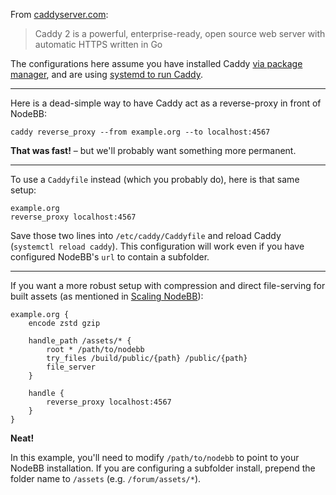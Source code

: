 From [caddyserver.com](//caddyserver.com):
> Caddy 2 is a powerful, enterprise-ready, open source web server with automatic HTTPS written in Go

The configurations here assume you have installed Caddy [via package manager](https://caddyserver.com/docs/install#debian-ubuntu-raspbian), and are using [systemd to run Caddy](https://caddyserver.com/docs/running).

----

Here is a dead-simple way to have Caddy act as a reverse-proxy in front of NodeBB:

```
caddy reverse_proxy --from example.org --to localhost:4567
```

**That was fast!** &ndash; but we'll probably want something more permanent.

----

To use a `Caddyfile` instead (which you probably do), here is that same setup:

```
example.org
reverse_proxy localhost:4567
```

Save those two lines into `/etc/caddy/Caddyfile` and reload Caddy (`systemctl reload caddy`). This configuration will work even if you have configured NodeBB's `url` to contain a subfolder.

----

If you want a more robust setup with compression and direct file-serving for built assets (as mentioned in [Scaling NodeBB](../../scaling)):

```
example.org {
    encode zstd gzip

    handle_path /assets/* {
        root * /path/to/nodebb
        try_files /build/public/{path} /public/{path}
        file_server
    }

    handle {
        reverse_proxy localhost:4567
    }
}
```

**Neat!**

In this example, you'll need to modify `/path/to/nodebb` to point to your NodeBB installation. If you are configuring a subfolder install, prepend the folder name to `/assets` (e.g. `/forum/assets/*`).